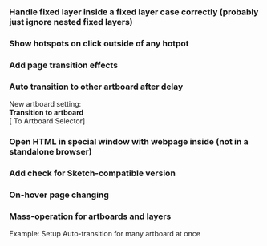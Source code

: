 ### Handle fixed layer inside a fixed layer case correctly (probably just ignore nested fixed layers)

### Show hotspots on click outside of any hotpot

### Add page transition effects

### Auto transition to other artboard after delay
New artboard setting:  
**Transition to artboard**  
[ To Artboard Selector]

### Open HTML in special window with webpage inside (not in a standalone browser)

### Add check for Sketch-compatible version

### On-hover page changing

### Mass-operation for artboards and layers
Example: Setup Auto-transition for many artboard at once
